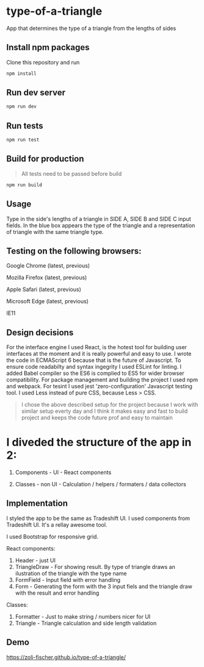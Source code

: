 # type-of-a-triangle
App that determines the type of a triangle from the lengths of sides

## Install npm packages

Clone this repository and run 

```bash
npm install
```

## Run dev server

```bash
npm run dev
```

## Run tests

```bash
npm run test
```

## Build for production

> All tests need to be passed before build 

```bash
npm run build
```

## Usage

Type in the side's lengths of a triangle in SIDE A, SIDE B and SIDE C input fields. In the blue box appears the type of the triangle and a representation of triangle with the same triangle type. 

## Testing on the following browsers:

Google Chrome (latest, previous)

Mozilla Firefox (latest, previous)

Apple Safari (latest, previous)

Microsoft Edge (latest, previous)

IE11

## Design decisions

For the interface engine I used React, is the hotest tool for building user interfaces at the moment and it is really powerful and easy to use.
I wrote the code in ECMAScript 6 because that is the future of Javascript.
To ensure code readabilty and syntax ingegrity I used ESLint for linting.
I added Babel compiler so the ES6 is complied to ES5 for wider browser compatibility. For package management and building the project I used npm and webpack. For tesint I used jest 'zero-configuration' Javascript testing tool. I used Less instead of pure CSS, because Less > CSS.
> I chose the above described setup for the project because I work with similar setup everty day and I think it makes easy and fast to build project and keeps the code future prof and easy to maintain

# I diveded the structure of the app in 2:

1. Components - UI - React components

2. Classes - non UI - Calculation / helpers / formaters / data collectors

## Implementation

I styled the app to be the same as Tradeshift UI. I used components from Tradeshift UI. It's a rellay awesome tool.

I used Bootstrap for responsive grid.

React components:
1. Header - just UI
2. TriangleDraw - For showing result. By type of triangle draws an ilustration of the triangle with the type name
3. FormField - Input field with error handling
2. Form - Generating the form with the 3 input fiels and the triangle draw with the result and error handling

Classes:
1. Formatter - Just to make string / numbers nicer for UI
2. Triangle - Triangle calculation and side length validation

## Demo

https://zoli-fischer.github.io/type-of-a-triangle/